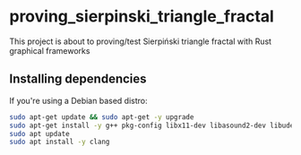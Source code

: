 # proving_sierpinski_triangle_fractal
This project is about to proving/test Sierpiński triangle fractal with Rust graphical frameworks 

## Installing dependencies

If you're using a Debian based distro:
```bash
sudo apt-get update && sudo apt-get -y upgrade
sudo apt-get install -y g++ pkg-config libx11-dev libasound2-dev libudev-dev lld mold
sudo apt update
sudo apt install -y clang
```

